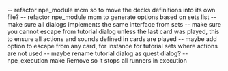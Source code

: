 -- refactor npe_module mcm so to move the decks definitions into its own file?
-- refactor npe_module mcm to generate options based on sets list
-- make sure all dialogs implements the same interface from sets
-- make sure you cannot escape from tutorial dialog unless the last card was played, this to ensure all actions and sounds defined in cards are played
-- maybe add option to escape from any card, for instance for tutorial sets where actions are not used
-- maybe rename tutorial dialog as quest dialog?
-- npe_execution make Remove so it stops all runners in execution 
